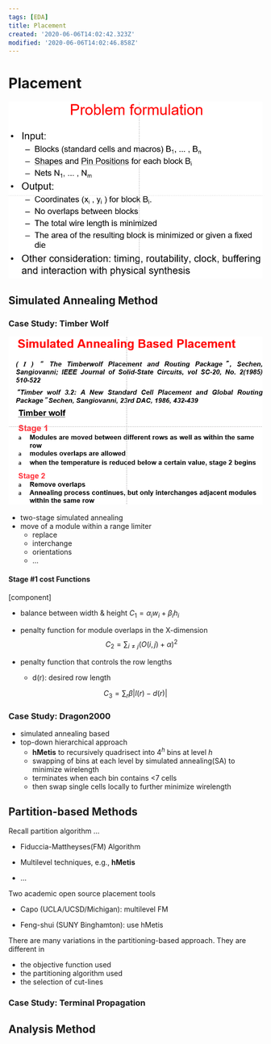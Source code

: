 ```yaml
---
tags: [EDA]
title: Placement
created: '2020-06-06T14:02:42.323Z'
modified: '2020-06-06T14:02:46.858Z'
---
```


# Placement

 <img src="./Placement.assets/image-20200621144003804.png" alt="image-20200621144003804" /> 

## Simulated Annealing Method

### Case Study: Timber Wolf

 <img src="./Placement.assets/image-20200621144735653.png" alt="image-20200621144735653" /> 

- two-stage simulated annealing
- move of a module within a range limiter
  - replace
  - interchange
  - orientations
  - …

#### Stage #1 cost Functions

[component]

- balance between width & height $C_1=\alpha_iw_i+\beta_ih_i$

- penalty function for module overlaps in the X-dimension
  $$
  C_{2}=\sum_{i \neq j}(O(i, j)+\alpha)^{2}
  $$
  
- penalty function that controls the row lengths

  - d(r): desired row length

$$
C_{3}=\sum_{r} \beta|l(r)-d(r)|
$$

### Case Study: Dragon2000

- simulated annealing based
- top-down hierarchical approach
  - **hMetis** to recursively quadrisect into $4^h$ bins at level $h$
  - swapping of bins at each level by simulated annealing(SA) to minimize wirelength
  - terminates when each bin contains <7 cells
  - then swap single cells locally to further minimize wirelength

## Partition-based Methods

Recall partition algorithm …

- Fiduccia-Mattheyses(FM) Algorithm

- Multilevel techniques, e.g., **hMetis**

- …

Two academic open source placement tools

- Capo (UCLA/UCSD/Michigan): multilevel FM

- Feng-shui (SUNY Binghamton): use hMetis

There are many variations in the partitioning-based approach. They are different in

- the objective function used
- the partitioning algorithm used
- the selection of cut-lines

### Case Study: Terminal Propagation

## Analysis Method

